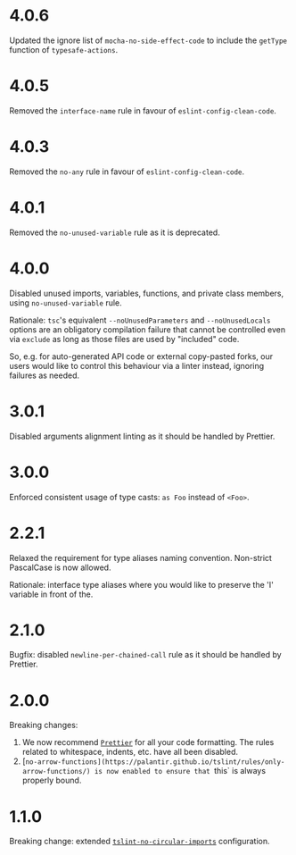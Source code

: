 # 4.0.6

Updated the ignore list of `mocha-no-side-effect-code` to include the `getType` function of `typesafe-actions`.

# 4.0.5

Removed the `interface-name` rule in favour of `eslint-config-clean-code`.

# 4.0.3

Removed the `no-any` rule in favour of `eslint-config-clean-code`.

# 4.0.1

Removed the `no-unused-variable` rule as it is deprecated.

# 4.0.0

Disabled unused imports, variables, functions, and private class members, using `no-unused-variable` rule.

Rationale: `tsc`'s equivalent `--noUnusedParameters` and `--noUnusedLocals` options are an obligatory compilation failure that cannot be controlled even via `exclude` as long as those files are used by "included" code.

So, e.g. for auto-generated API code or external copy-pasted forks, our users would like to control this behaviour via a linter instead, ignoring failures as needed.

# 3.0.1

Disabled arguments alignment linting as it should be handled by Prettier.

# 3.0.0

Enforced consistent usage of type casts: `as Foo` instead of `<Foo>`.

# 2.2.1

Relaxed the requirement for type aliases naming convention. Non-strict PascalCase is now allowed. 

Rationale: interface type aliases where you would like to preserve the 'I' variable in front of the.
# 2.1.0

Bugfix: disabled `newline-per-chained-call` rule as it should be handled by Prettier.

# 2.0.0

Breaking changes:

1. We now recommend [`Prettier`](https://prettier.io/docs/en/install.html) for all your code formatting. The rules related to whitespace, indents, etc. have all been disabled.
2. [`no-arrow-functions](https://palantir.github.io/tslint/rules/only-arrow-functions/) is now enabled to ensure that `this` is always properly bound.

# 1.1.0

Breaking change: extended [`tslint-no-circular-imports`](https://www.npmjs.com/package/tslint-no-circular-imports) configuration.
